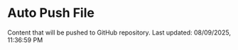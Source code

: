 # Auto Push File

Content that will be pushed to GitHub repository.
Last updated: 08/09/2025, 11:36:59 PM
